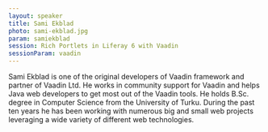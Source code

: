 ```yaml
---
layout: speaker
title: Sami Ekblad
photo: sami-ekblad.jpg
param: samiekblad
session: Rich Portlets in Liferay 6 with Vaadin
sessionParam: vaadin
---
```


Sami Ekblad is one of the original developers of Vaadin framework and partner of Vaadin Ltd.
He works in community support for Vaadin and helps Java web developers to get most out of the Vaadin tools.
He holds B.Sc. degree in Computer Science from the University of Turku.
During the past ten years he has been working with numerous big and small web projects leveraging a wide variety of different
web technologies.